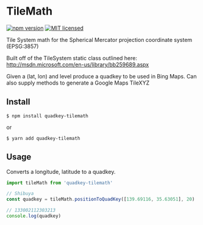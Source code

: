 # TileMath
[![npm version](https://badge.fury.io/js/global-mercator.svg)](https://badge.fury.io/js/quadkey-tilemath)
[![MIT licensed](https://img.shields.io/badge/license-MIT-blue.svg)](https://raw.githubusercontent.com/glassonion1/quadkey-tilemath/main/LICENSE)

Tile System math for the Spherical Mercator projection coordinate system (EPSG:3857)

Built off of the TileSystem static class outlined here: http://msdn.microsoft.com/en-us/library/bb259689.aspx

Given a (lat, lon) and level produce a quadkey to be used in Bing Maps. Can also supply methods to generate a Google Maps TileXYZ

## Install
```
$ npm install quadkey-tilemath
```
or
```
$ yarn add quadkey-tilemath
```

## Usage
Converts a longitude, latitude to a quadkey.
```ts
import tileMath from 'quadkey-tilemath'

// Shibuya
const quadkey = tileMath.positionToQuadKey([139.69116, 35.63051], 20)

// 133002112303213
console.log(quadkey)
```
